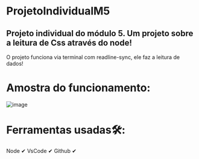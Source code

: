 # ProjetoIndividualM5
## Projeto individual do módulo 5. Um projeto sobre a leitura de Css através do node!

O projeto funciona via terminal com readline-sync, ele faz a leitura de dados!

# Amostra do funcionamento:
![image](https://user-images.githubusercontent.com/114101763/218310471-bca14eff-465f-45db-a315-81fbfc02af30.png)

# Ferramentas usadas🛠:
Node ✔ VsCode ✔ Github ✔
